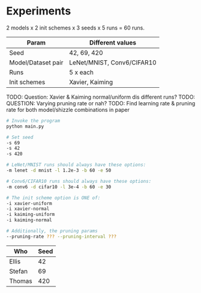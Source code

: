 # Experiments

2 models x 2 init schemes x 3 seeds x 5 runs = 60 runs.

| Param              | Different values           |
|--------------------|----------------------------|
| Seed               | 42, 69, 420                |
| Model/Dataset pair | LeNet/MNIST, Conv6/CIFAR10 |
| Runs               | 5 x each                   |
| Init schemes       | Xavier, Kaiming            |

TODO: Question: Xavier & Kaiming normal/uniform dis different runs?
TODO: QUESTION: Varying pruning rate or nah?
TODO: Find learning rate & pruning rate for both model/shizzle combinations in paper

```bash
# Invoke the program
python main.py

# Set seed
-s 69
-s 42
-s 420

# LeNet/MNIST runs should always have these options:
-m lenet -d mnist -l 1.2e-3 -b 60 -e 50

# Conv6/CIFAR10 runs should always have these options:
-m conv6 -d cifar10 -l 3e-4 -b 60 -e 30

# The init scheme option is ONE of:
-i xavier-uniform
-i xavier-normal
-i kaiming-uniform
-i kaiming-normal

# Additionally, the pruning params
--pruning-rate ??? --pruning-interval ???
```

| Who    | Seed |
|--------|------|
| Ellis  | 42   |
| Stefan | 69   |
| Thomas | 420  |
